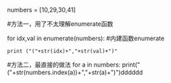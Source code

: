 
numbers = [10,29,30,41]

#方法一，用了不太理解enumerate函数

for idx,val in enumerate(numbers):     #内建函数enumerate

    print ("("+str(idx)+","+str(val)+")"

#方法二，最直接的做法
for a in numbers:
    print("("+str(numbers.index(a))+","+str(a)+")")dddddd
